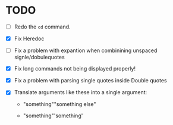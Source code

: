 # TODO

- [ ] Redo the `cd` command.

- [x] Fix Heredoc

- [ ] Fix a problem with expantion when combinining unspaced signle/dobulequotes 

- [x] Fix long commands not being displayed properly!

- [x] Fix a problem with parsing single quotes inside Double quotes

- [x] Translate arguments like these into a single argument:

  - "something""something else"

  - "something"'something'
